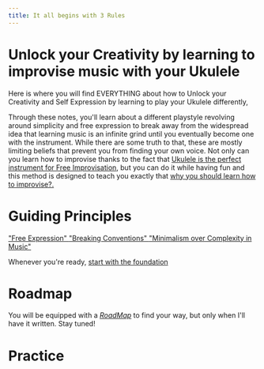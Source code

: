 ```yaml
---
title: It all begins with 3 Rules
---
```

# Unlock your Creativity by learning to improvise music with your Ukulele 

Here is where you will find EVERYTHING about how to Unlock your Creativity and Self Expression by learning to play your Ukulele differently,

Through these notes, you'll learn about a different playstyle revolving around simplicity and free expression to break away from the widespread idea that learning music is an infinite grind until you eventually become one with the instrument. While there are some truth to that, these are mostly limiting beliefs that prevent you from finding your own voice. Not only can you learn how to improvise thanks to the fact that [Ukulele is the perfect instrument for Free Improvisation](theukulele), but you can do it while having fun and this method is designed to teach you exactly that [why you should learn how to improvise?.](improvisation) 


# Guiding Principles

["Free Expression" ](freeexpression)
["Breaking Conventions" ](conventions)
["Minimalism over Complexity in Music"](minimalism)

Whenever you're ready, [start with the foundation](foundation)


# Roadmap 

You will be equipped with a *[RoadMap](404)* to find your way, but only when I'll have it written. Stay tuned! 

# Practice







